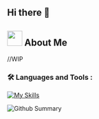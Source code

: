 





## Hi there 👋



##   <img src = "https://media.tenor.com/WtDDOBNCKB8AAAAi/sonic-running.gif" width = "35" /> About Me


//WIP


### :hammer_and_wrench: Languages and Tools : 
[![My Skills](https://skillicons.dev/icons?i=c,java,html,css)](https://skillicons.dev)

![Github Summary](http://github-profile-summary-cards.vercel.app/api/cards/profile-details?username=LeBonsBay&theme=dracula)





